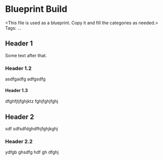 # Blueprint Build
\<This file is used as a blueprint. Copy it and fill the categories as needed.>
Tags: ...

## Header 1
Some text after that.

### Header 1.2
asdfgadfg
adfgsdfg

#### Header 1.3
dfghfjtjfghjktz
fghjfghjfghj

## Header 2
sdf
sdfsdfdghdfhjfghjkghj

### Header 2.2
ydfgb
ghsdfg
hdf
gh
dfghj
